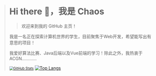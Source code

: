 ># Hi there 👋，我是 Chaos
>
>>  欢迎来到我的 GitHub 主页！
>
>我是一名正在探索计算机世界的学生，目前聚焦于Web开发，希望能写出有意思的项目！
>
>我爱好算法比赛、Java后端以及Vue前端的学习！除此之外，我热衷于ACGN…………
>
>[<img src="https://github-readme-stats.vercel.app/api?username=lvjianchaos&show_icons=true&theme=radical" alt="GitHub Stats" style="zoom: 80%;" />](https://github.com/lvjianchaos) [![Top Langs](https://github-readme-stats.vercel.app/api/top-langs/?username=lvjianchaos&layout=compact)](https://github.com/lvjianchaos) 
>
>

